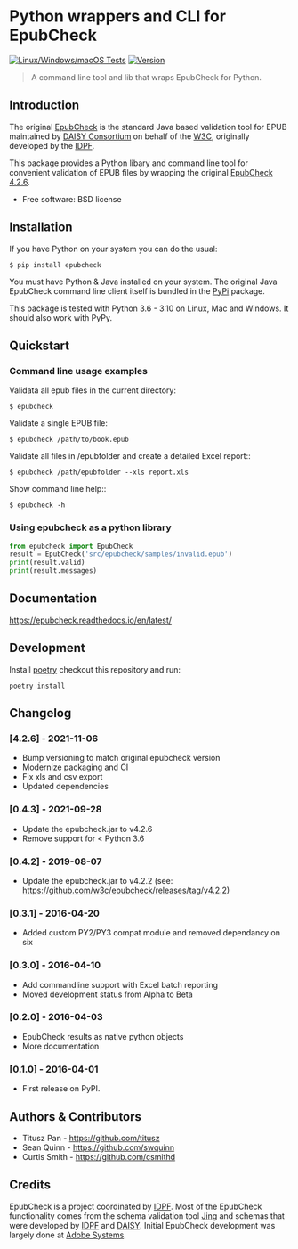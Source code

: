 # Python wrappers and CLI for EpubCheck

[![Linux/Windows/macOS Tests](https://github.com/titusz/epubcheck/workflows/Tests/badge.svg)](https://github.com/titusz/epubcheck/actions?query=workflow%3ATests)
[![Version](https://img.shields.io/pypi/v/epubcheck.svg)](https://pypi.python.org/pypi/epubcheck/)

> A command line tool and lib that wraps EpubCheck for Python.

## Introduction

The original [EpubCheck](https://github.com/w3c/epubcheck) is the standard
Java based validation tool for EPUB maintained by
[DAISY Consortium](https://daisy.org/) on behalf of the
[W3C](https://www.w3.org/publishing/epubcheck_fundraising), originally
developed by the [IDPF](http://idpf.org/).

This package provides a Python libary and command line tool for convenient
validation of  EPUB files by wrapping the original
[EpubCheck 4.2.6](https://github.com/w3c/epubcheck/releases/tag/v4.2.6).

* Free software: BSD license

## Installation

If you have Python on your system you can do the usual:

    $ pip install epubcheck


You must have Python & Java installed on your system. The original Java
EpubCheck command line client itself is bundled in the
[PyPi](https://pypi.org/project/epubcheck/) package.

This package is tested with Python 3.6 - 3.10 on Linux, Mac and Windows.
It should also work with PyPy.

## Quickstart


### Command line usage examples

Validata all epub files in the current directory:

    $ epubcheck

Validate a single EPUB file:

    $ epubcheck /path/to/book.epub

Validate all files in /epubfolder and create a detailed Excel report::

    $ epubcheck /path/epubfolder --xls report.xls

Show command line help::

    $ epubcheck -h


### Using epubcheck as a python library


```python
from epubcheck import EpubCheck
result = EpubCheck('src/epubcheck/samples/invalid.epub')
print(result.valid)
print(result.messages)
```

## Documentation
https://epubcheck.readthedocs.io/en/latest/

## Development

Install [poetry](https://pypi.org/project/poetry/) checkout this repository and run:

    poetry install


## Changelog

### [4.2.6] - 2021-11-06
- Bump versioning to match original epubcheck version
- Modernize packaging and CI
- Fix xls and csv export
- Updated dependencies

### [0.4.3] - 2021-09-28
- Update the epubcheck.jar to v4.2.6
- Remove support for < Python 3.6

### [0.4.2] - 2019-08-07
- Update the epubcheck.jar to v4.2.2 (see: https://github.com/w3c/epubcheck/releases/tag/v4.2.2)

### [0.3.1] - 2016-04-20
- Added custom PY2/PY3 compat module and removed dependancy on six

### [0.3.0] - 2016-04-10
- Add commandline support with Excel batch reporting
- Moved development status from Alpha to Beta

### [0.2.0] - 2016-04-03
- EpubCheck results as native python objects
- More documentation

### [0.1.0] - 2016-04-01
-  First release on PyPI.


## Authors & Contributors
- Titusz Pan - https://github.com/titusz
- Sean Quinn - https://github.com/swquinn
- Curtis Smith - https://github.com/csmithd

## Credits

EpubCheck is a project coordinated by [IDPF](http://idpf.org/). Most of the
EpubCheck functionality comes from the schema validation tool
[Jing](https://relaxng.org/jclark/jing.html) and schemas that
were developed by [IDPF](http://idpf.org/) and
[DAISY](https://daisy.org/). Initial EpubCheck development was largely
done at [Adobe Systems](https://www.adobe.com/).
